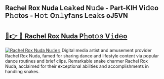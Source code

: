 ## Rachel Rox Nuda L𝚎a𝚔ed N𝚞𝚍e - Part-KlH Vi𝚍𝚎o P𝚑𝚘tos - H𝚘𝚝 O𝚗𝚕yf𝚊ns L𝚎a𝚔s oJ5VN

# <h2><a href="http://kf5oex.oniu.top/?m=Rachel+Rox+Nuda">🔗👉 🔴 Rachel Rox Nuda P𝚑ot𝚘𝚜 V𝚒d𝚎o</a></h2>

[![Rachel Rox Nuda Nu𝚍e𝚜](https://i.imgur.com/0qMVB7G.gif)](http://kf5oex.oniu.top/?m=Rachel+Rox+Nuda)
Digital media artist and amusement provider Rachel Rox Nuda, famed for sharing dance and lifestyle content via popular dance routines and brief clips. Remarkable snake charmer Rachel Rox Nuda, acclaimed for their exceptional abilities and accomplishments in handling snakes.  
